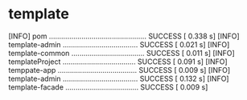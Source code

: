 # template
[INFO] pom ................................................ SUCCESS [  0.338 s]
[INFO] template-admin ..................................... SUCCESS [  0.021 s]
[INFO] template-common .................................... SUCCESS [  0.011 s]
[INFO] templateProject .................................... SUCCESS [  0.091 s]
[INFO] temppate-app ....................................... SUCCESS [  0.009 s]
[INFO] template-admin ..................................... SUCCESS [  0.132 s]
[INFO] template-facade .................................... SUCCESS [  0.009 s]